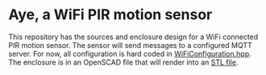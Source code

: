 Aye, a WiFi PIR motion sensor
=============================

This repository has the sources and enclosure design for a WiFi connected PIR motion sensor. The
sensor will send messages to a configured MQTT server. For now, all configuration is hard coded
in [WiFiConfiguration.hpp](include/WiFiConfiguration.hpp). The enclosure is in an OpenSCAD file
that will render into an [STL file](enclosure/AyeEnclosure.stl).